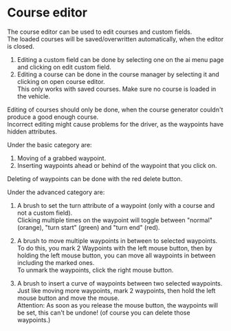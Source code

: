 # Course editor
  
The course editor can be used to edit courses and custom fields.  
The loaded courses will be saved/overwritten automatically, when the editor is closed.  
  
1) Editing a custom field can be done by selecting one on the ai menu page and clicking on edit custom field.  
2) Editing a course can be done in the course manager by selecting it and clicking on open course editor.   
   This only works with saved courses. Make sure no course is loaded in the vehicle.  
  
Editing of courses should only be done, when the course generator couldn't produce a good enough course.  
Incorrect editing might cause problems for the driver, as the waypoints have hidden attributes.  

  
Under the basic category are:  
1) Moving of a grabbed waypoint.  
2) Inserting waypoints ahead or behind of the waypoint that you click on.  
  
Deleting of waypoints can be done with the red delete button.  

  
Under the advanced category are:  
1) A brush to set the turn attribute of a waypoint (only with a course and not a custom field).  
Clicking multiple times on the waypoint will toggle between "normal" (orange), "turn start" (green) and "turn end" (red).  
  
2) A brush to move multiple waypoints in between to selected waypoints.  
To do this, you mark 2 Waypoints with the left mouse button, then by holding the left mouse button, you can move all waypoints in between including the marked ones.  
To unmark the waypoints, click the right mouse button.  
  
3) A brush to insert a curve of waypoints between two selected waypoints.  
Just like moving more waypoints, mark 2 waypoints, then hold the left mouse button and move the mouse.  
Attention: As soon as you release the mouse button, the waypoints will be set, this can't be undone! (of course you can delete those waypoints.)  
